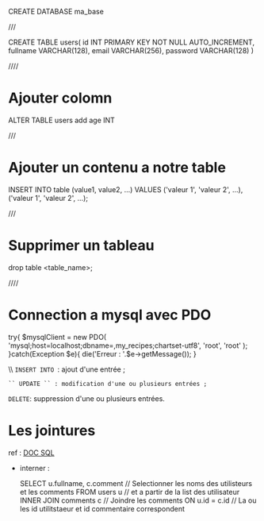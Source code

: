 
CREATE DATABASE ma_base

///

CREATE TABLE users(
    id INT PRIMARY KEY NOT NULL AUTO_INCREMENT, 
    fullname VARCHAR(128),
    email VARCHAR(256),
    password VARCHAR(128)
)

////   

# Ajouter colomn 

ALTER TABLE users add age INT

/// 

# Ajouter un contenu a notre table

INSERT INTO table (value1, value2, ...)
    VALUES 
    ('valeur 1', 'valeur 2', ...),
    ('valeur 1', 'valeur 2', ...);

///

# Supprimer un tableau 

drop table <table_name>; 

////

# Connection a mysql avec PDO

try{
    $mysqlClient = new PDO(
        'mysql;host=localhost;dbname=,my_recipes;chartset-utf8',
        'root',
        'root'
    );
}catch(Exception $e){
    die('Erreur : '.$e->getMessage());
}


\\\\
    `INSERT INTO `: ajout d'une entrée ;

    `` UPDATE `` : modification d'une ou plusieurs entrées ;

   ` DELETE `: suppression d'une ou plusieurs entrées.


# Les jointures 

ref : [DOC SQL](https://sql.sh/cours/jointures)
- interner : 

    SELECT u.fullname, c.comment // Selectionner les noms des utilisteurs et les comments
    FROM users u                    // et a partir de la list des utilisateur
    INNER JOIN comments c           // Joindre les comments 
    ON u.id = c.id                  // La ou les id utilitstaeur et id commentaire correspondent